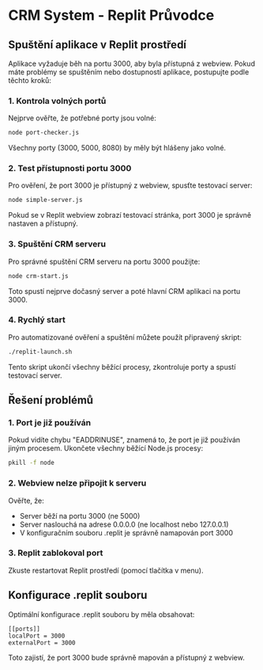 # CRM System - Replit Průvodce

## Spuštění aplikace v Replit prostředí

Aplikace vyžaduje běh na portu 3000, aby byla přístupná z webview. Pokud máte problémy se spuštěním nebo dostupností aplikace, postupujte podle těchto kroků:

### 1. Kontrola volných portů

Nejprve ověřte, že potřebné porty jsou volné:

```bash
node port-checker.js
```

Všechny porty (3000, 5000, 8080) by měly být hlášeny jako volné.

### 2. Test přístupnosti portu 3000

Pro ověření, že port 3000 je přístupný z webview, spusťte testovací server:

```bash
node simple-server.js
```

Pokud se v Replit webview zobrazí testovací stránka, port 3000 je správně nastaven a přístupný.

### 3. Spuštění CRM serveru

Pro správné spuštění CRM serveru na portu 3000 použijte:

```bash
node crm-start.js
```

Toto spustí nejprve dočasný server a poté hlavní CRM aplikaci na portu 3000.

### 4. Rychlý start

Pro automatizované ověření a spuštění můžete použít připravený skript:

```bash
./replit-launch.sh
```

Tento skript ukončí všechny běžící procesy, zkontroluje porty a spustí testovací server.

## Řešení problémů

### 1. Port je již používán

Pokud vidíte chybu "EADDRINUSE", znamená to, že port je již používán jiným procesem. Ukončete všechny běžící Node.js procesy:

```bash
pkill -f node
```

### 2. Webview nelze připojit k serveru

Ověřte, že:
- Server běží na portu 3000 (ne 5000)
- Server naslouchá na adrese 0.0.0.0 (ne localhost nebo 127.0.0.1)
- V konfiguračním souboru .replit je správně namapován port 3000

### 3. Replit zablokoval port

Zkuste restartovat Replit prostředí (pomocí tlačítka v menu).

## Konfigurace .replit souboru

Optimální konfigurace .replit souboru by měla obsahovat:

```
[[ports]]
localPort = 3000
externalPort = 3000
```

Toto zajistí, že port 3000 bude správně mapován a přístupný z webview.